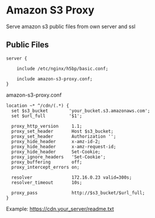 # Amazon S3 Proxy
Serve amazon s3 public files from own server and ssl

## Public Files

```
server {

    include /etc/nginx/h5bp/basic.conf;

    include amazon-s3-proxy.conf;
}
```

amazon-s3-proxy.conf
```
location ~* ^/cdn/(.*) {
  set $s3_bucket        'your_bucket.s3.amazonaws.com';
  set $url_full         '$1';

  proxy_http_version     1.1;
  proxy_set_header       Host $s3_bucket;
  proxy_set_header       Authorization '';
  proxy_hide_header      x-amz-id-2;
  proxy_hide_header      x-amz-request-id;
  proxy_hide_header      Set-Cookie;
  proxy_ignore_headers   'Set-Cookie';
  proxy_buffering        off;
  proxy_intercept_errors on;

  resolver               172.16.0.23 valid=300s;
  resolver_timeout       10s;

  proxy_pass             http://$s3_bucket/$url_full;
}
```

Example: https://cdn.your_server/readme.txt



